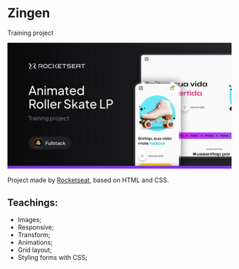 # Zingen

Training project

![project img](./assets/cover.jpg)

Project made by [Rocketseat](https://www.rocketseat.com.br/), based on HTML and CSS.

## Teachings:

- Images;
- Responsive;
- Transform;
- Animations;
- Grid layout;
- Styling forms with CSS;